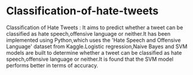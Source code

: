# Classification-of-hate-tweets
Classification of Hate Tweets  : It aims to predict whether a tweet can be classified as hate speech,offensive language or neither.It has been implemented using Python,which uses the 'Hate Speech and Offensive Language' dataset from Kaggle.Logistic regression,Naive Bayes and SVM models are built to determine whether a tweet can be classified as hate speech,offensive language or neither.It is found that the SVM model performs better in terms of accuracy.
